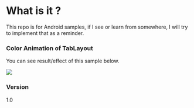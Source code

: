 # What is it ? 
This repo is for Android samples, if I see or learn from somewhere, I will try to implement that as a reminder. 

### Color Animation of TabLayout
You can see result/effect of this sample below. 

![](https://kylewbanks.com/images/post/android-animate-toolbar-color-1.gif?raw=true)






### Version
1.0 


